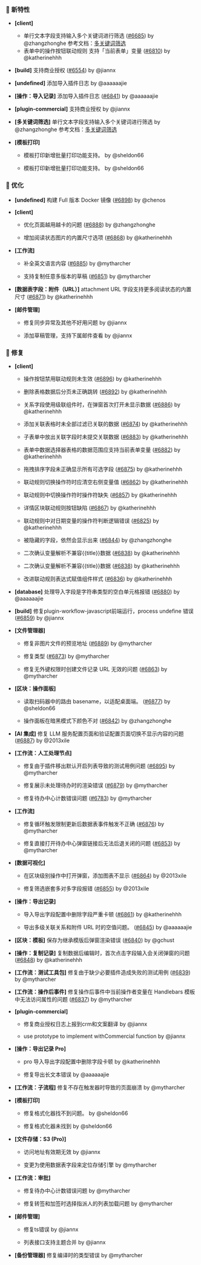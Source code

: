 ### 🎉 新特性

- **[client]**
  - 单行文本字段支持输入多个关键词进行筛选 ([#6685](https://github.com/nocobase/nocobase/pull/6685)) by @zhangzhonghe
参考文档：[多关键词筛选](https://pr-366.docs-cn.nocobase.com/handbook/multi-keyword-filter)
  - 表单中的操作按钮联动规则 支持「当前表单」变量 ([#6810](https://github.com/nocobase/nocobase/pull/6810)) by @katherinehhh

- **[build]** 支持商业授权 ([#6554](https://github.com/nocobase/nocobase/pull/6554)) by @jiannx

- **[undefined]** 添加导入插件日志 by @aaaaaajie

- **[操作：导入记录]** 添加导入插件日志 ([#6841](https://github.com/nocobase/nocobase/pull/6841)) by @aaaaaajie

- **[plugin-commercial]** 支持商业授权 by @jiannx

- **[多关键词筛选]** 单行文本字段支持输入多个关键词进行筛选 by @zhangzhonghe
参考文档：[多关键词筛选](https://pr-366.docs-cn.nocobase.com/handbook/multi-keyword-filter)
- **[模板打印]**
  - 模板打印新增批量打印功能支持。 by @sheldon66

  - 模板打印新增批量打印功能支持。 by @sheldon66

### 🚀 优化

- **[undefined]** 构建 Full 版本 Docker 镜像 ([#6898](https://github.com/nocobase/nocobase/pull/6898)) by @chenos

- **[client]**
  - 优化页面越用越卡的问题 ([#6888](https://github.com/nocobase/nocobase/pull/6888)) by @zhangzhonghe

  - 增加阅读状态图片的内置尺寸选项 ([#6868](https://github.com/nocobase/nocobase/pull/6868)) by @katherinehhh

- **[工作流]**
  - 补全英文语言内容 ([#6885](https://github.com/nocobase/nocobase/pull/6885)) by @mytharcher

  - 支持复制任意多版本的草稿 ([#6851](https://github.com/nocobase/nocobase/pull/6851)) by @mytharcher

- **[数据表字段：附件（URL）]** attachment URL 字段支持更多阅读状态的内置尺寸 ([#6871](https://github.com/nocobase/nocobase/pull/6871)) by @katherinehhh

- **[邮件管理]**
  - 修复同步异常及其他不好用问题 by @jiannx

  - 添加草稿管理，支持下属邮件查看 by @jiannx

### 🐛 修复

- **[client]**
  - 操作按钮禁用联动规则未生效 ([#6896](https://github.com/nocobase/nocobase/pull/6896)) by @katherinehhh

  - 删除表格数据后分页未正确跳转 ([#6892](https://github.com/nocobase/nocobase/pull/6892)) by @katherinehhh

  - 关系字段使用级联组件时，在弹窗首次打开未显示数据 ([#6886](https://github.com/nocobase/nocobase/pull/6886)) by @katherinehhh

  - 添加关联表格时未全部过滤已关联的数据 ([#6874](https://github.com/nocobase/nocobase/pull/6874)) by @katherinehhh

  - 子表单中放出关联字段时未提交关联数据 ([#6883](https://github.com/nocobase/nocobase/pull/6883)) by @katherinehhh

  - 表单中数据选择器表格的数据范围应支持当前表单变量 ([#6882](https://github.com/nocobase/nocobase/pull/6882)) by @katherinehhh

  - 拖拽排序字段未正确显示所有可选字段 ([#6875](https://github.com/nocobase/nocobase/pull/6875)) by @katherinehhh

  - 联动规则切换操作符时应清空右侧变量值 ([#6862](https://github.com/nocobase/nocobase/pull/6862)) by @katherinehhh

  - 联动规则中切换操作符时操作符缺失 ([#6857](https://github.com/nocobase/nocobase/pull/6857)) by @katherinehhh

  - 详情区块联动规则按钮缺陷 ([#6867](https://github.com/nocobase/nocobase/pull/6867)) by @katherinehhh

  - 联动规则中对日期变量的操作符判断逻辑错误 ([#6825](https://github.com/nocobase/nocobase/pull/6825)) by @katherinehhh

  - 被隐藏的字段，依然会显示出来 ([#6844](https://github.com/nocobase/nocobase/pull/6844)) by @zhangzhonghe

  - 二次确认变量解析不兼容{{title}}数据 ([#6838](https://github.com/nocobase/nocobase/pull/6838)) by @katherinehhh

  - 二次确认变量解析不兼容{{title}}数据 ([#6838](https://github.com/nocobase/nocobase/pull/6838)) by @katherinehhh

  - 改进联动规则表达式赋值组件样式 ([#6836](https://github.com/nocobase/nocobase/pull/6836)) by @katherinehhh

- **[database]** 处理导入字段是字符串类型的空白单元格报错 ([#6880](https://github.com/nocobase/nocobase/pull/6880)) by @aaaaaajie

- **[build]** 修复plugin-workflow-javascript前端运行，process undefine 错误 ([#6859](https://github.com/nocobase/nocobase/pull/6859)) by @jiannx

- **[文件管理器]**
  - 修复非图片文件的预览地址 ([#6889](https://github.com/nocobase/nocobase/pull/6889)) by @mytharcher

  - 修复类型 ([#6873](https://github.com/nocobase/nocobase/pull/6873)) by @mytharcher

  - 修复无外键权限时创建文件记录 URL 无效的问题 ([#6863](https://github.com/nocobase/nocobase/pull/6863)) by @mytharcher

- **[区块：操作面板]**
  - 读取扫码器中的路由 basename，以适配桌面端。 ([#6877](https://github.com/nocobase/nocobase/pull/6877)) by @sheldon66

  - 操作面板在暗黑模式下颜色不对 ([#6842](https://github.com/nocobase/nocobase/pull/6842)) by @zhangzhonghe

- **[AI 集成]** 修复 LLM 服务配置页面和验证配置页面切换不显示内容的问题 ([#6887](https://github.com/nocobase/nocobase/pull/6887)) by @2013xile

- **[工作流：人工处理节点]**
  - 修复由于插件移出默认开启列表导致的测试用例问题 ([#6895](https://github.com/nocobase/nocobase/pull/6895)) by @mytharcher

  - 修复展示未处理待办时的渲染错误 ([#6879](https://github.com/nocobase/nocobase/pull/6879)) by @mytharcher

  - 修复待办中心计数错误问题 ([#6783](https://github.com/nocobase/nocobase/pull/6783)) by @mytharcher

- **[工作流]**
  - 修复循环触发限制更新后数据表事件触发不正确 ([#6876](https://github.com/nocobase/nocobase/pull/6876)) by @mytharcher

  - 修复直接打开待办中心弹窗链接后无法后退关闭的问题 ([#6853](https://github.com/nocobase/nocobase/pull/6853)) by @mytharcher

- **[数据可视化]**
  - 在区块级别操作中打开弹窗，添加图表不显示 ([#6864](https://github.com/nocobase/nocobase/pull/6864)) by @2013xile

  - 修复筛选嵌套多对多字段报错 ([#6855](https://github.com/nocobase/nocobase/pull/6855)) by @2013xile

- **[操作：导出记录]**
  - 导入导出字段配置中删除字段严重卡顿 ([#6861](https://github.com/nocobase/nocobase/pull/6861)) by @katherinehhh

  - 导出多级关联关系和附件 URL 时的空值问题。 ([#6845](https://github.com/nocobase/nocobase/pull/6845)) by @aaaaaajie

- **[区块：模板]** 保存为继承模版后弹窗渲染错误 ([#6840](https://github.com/nocobase/nocobase/pull/6840)) by @gchust

- **[操作：复制记录]** 复制数据后编辑时，首次点击字段输入会关闭弹窗的问题 ([#6848](https://github.com/nocobase/nocobase/pull/6848)) by @katherinehhh

- **[工作流：测试工具包]** 修复由于缺少必要插件造成失败的测试用例 ([#6839](https://github.com/nocobase/nocobase/pull/6839)) by @mytharcher

- **[工作流：操作后事件]** 修复操作后事件中当前操作者变量在 Handlebars 模板中无法访问属性的问题 ([#6837](https://github.com/nocobase/nocobase/pull/6837)) by @mytharcher

- **[plugin-commercial]**
  - 修复商业授权日志上报到crm和文案翻译 by @jiannx

  - use prototype to implement withCommercial function by @jiannx

- **[操作：导出记录 Pro]**
  - pro 导入导出字段配置中删除字段卡顿 by @katherinehhh

  - 修复导出长文本错误 by @aaaaaajie

- **[工作流：子流程]** 修复不存在触发器时导致的页面崩溃 by @mytharcher

- **[模板打印]**
  - 修复格式化器找不到问题。 by @sheldon66

  - 修复格式化器未找到 by @sheldon66

- **[文件存储：S3 (Pro)]**
  - 访问地址有效期无效 by @jiannx

  - 变更为使用数据表字段来定位存储引擎 by @mytharcher

- **[工作流：审批]**
  - 修复待办中心计数错误问题 by @mytharcher

  - 修复转签和加签时选择指派人的列表加载问题 by @mytharcher

- **[邮件管理]**
  - 修复ts错误 by @jiannx

  - 列表接口支持主题合并 by @jiannx

- **[备份管理器]** 修复编译时的类型错误 by @mytharcher

